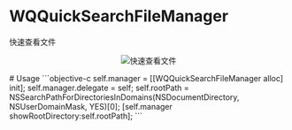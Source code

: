 # WQQuickSearchFileManager
快速查看文件
<p align="center" >
  <img src=" WQQuickSearchFileManager/WQQuickSearchFileManager/Effect/WQQuickSearchFileManager.gif " alt="快速查看文件" title="快速查看文件"><br/>
 </p>
# Usage
```objective-c
    self.manager = [[WQQuickSearchFileManager alloc] init];
    self.manager.delegate = self;
    self.rootPath = NSSearchPathForDirectoriesInDomains(NSDocumentDirectory,
                                                        NSUserDomainMask,
                                                        YES)[0];
    [self.manager showRootDirectory:self.rootPath];
```
